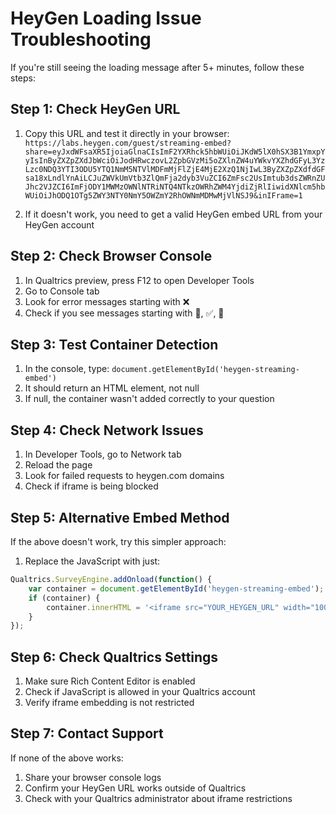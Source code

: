 
# HeyGen Loading Issue Troubleshooting

If you're still seeing the loading message after 5+ minutes, follow these steps:

## Step 1: Check HeyGen URL
1. Copy this URL and test it directly in your browser:
   `https://labs.heygen.com/guest/streaming-embed?share=eyJxdWFsaXR5IjoiaGlnaCIsImF2YXRhck5hbWUiOiJKdW5lX0hSX3B1YmxpYyIsInByZXZpZXdJbWciOiJodHRwczovL2ZpbGVzMi5oZXlnZW4uYWkvYXZhdGFyL3YzLzc0NDQ3YTI3ODU5YTQ1NmM5NTVlMDFmMjFlZjE4MjE2XzQ1NjIwL3ByZXZpZXdfdGFsa18xLndlYnAiLCJuZWVkUmVtb3ZlQmFja2dyb3VuZCI6ZmFsc2UsImtub3dsZWRnZUJhc2VJZCI6ImFjODY1MWMzOWNlNTRiNTQ4NTkzOWRhZWM4YjdiZjRlIiwidXNlcm5hbWUiOiJhODQ1OTg5ZWY3NTY0NmY5OWZmY2RhOWNmMDMwMjVlNSJ9&inIFrame=1`

2. If it doesn't work, you need to get a valid HeyGen embed URL from your HeyGen account

## Step 2: Check Browser Console
1. In Qualtrics preview, press F12 to open Developer Tools
2. Go to Console tab
3. Look for error messages starting with ❌
4. Check if you see messages starting with 🚀, ✅, 📝

## Step 3: Test Container Detection
1. In the console, type: `document.getElementById('heygen-streaming-embed')`
2. It should return an HTML element, not null
3. If null, the container wasn't added correctly to your question

## Step 4: Check Network Issues
1. In Developer Tools, go to Network tab
2. Reload the page
3. Look for failed requests to heygen.com domains
4. Check if iframe is being blocked

## Step 5: Alternative Embed Method
If the above doesn't work, try this simpler approach:

1. Replace the JavaScript with just:
```javascript
Qualtrics.SurveyEngine.addOnload(function() {
    var container = document.getElementById('heygen-streaming-embed');
    if (container) {
        container.innerHTML = '<iframe src="YOUR_HEYGEN_URL" width="100%" height="500" frameborder="0" allow="microphone"></iframe>';
    }
});
```

## Step 6: Check Qualtrics Settings
1. Make sure Rich Content Editor is enabled
2. Check if JavaScript is allowed in your Qualtrics account
3. Verify iframe embedding is not restricted

## Step 7: Contact Support
If none of the above works:
1. Share your browser console logs
2. Confirm your HeyGen URL works outside of Qualtrics
3. Check with your Qualtrics administrator about iframe restrictions

